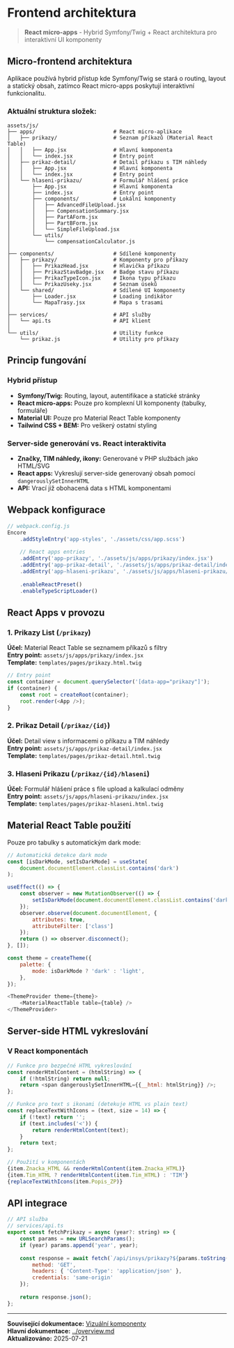# Frontend architektura

> **React micro-apps** - Hybrid Symfony/Twig + React architektura pro interaktivní UI komponenty

## Micro-frontend architektura

Aplikace používá hybrid přístup kde Symfony/Twig se stará o routing, layout a statický obsah, zatímco React micro-apps poskytují interaktivní funkcionalitu.

### Aktuální struktura složek:

```
assets/js/
├── apps/                         # React micro-aplikace
│   ├── prikazy/                  # Seznam příkazů (Material React Table)
│   │   ├── App.jsx               # Hlavní komponenta
│   │   └── index.jsx             # Entry point
│   ├── prikaz-detail/            # Detail příkazu s TIM náhledy
│   │   ├── App.jsx               # Hlavní komponenta  
│   │   └── index.jsx             # Entry point
│   └── hlaseni-prikazu/          # Formulář hlášení práce
│       ├── App.jsx               # Hlavní komponenta
│       ├── index.jsx             # Entry point
│       ├── components/           # Lokální komponenty
│       │   ├── AdvancedFileUpload.jsx
│       │   ├── CompensationSummary.jsx
│       │   ├── PartAForm.jsx
│       │   ├── PartBForm.jsx
│       │   └── SimpleFileUpload.jsx
│       └── utils/
│           └── compensationCalculator.js
│
├── components/                   # Sdílené komponenty
│   ├── prikazy/                  # Komponenty pro příkazy
│   │   ├── PrikazHead.jsx        # Hlavička příkazu
│   │   ├── PrikazStavBadge.jsx   # Badge stavu příkazu
│   │   ├── PrikazTypeIcon.jsx    # Ikona typu příkazu
│   │   └── PrikazUseky.jsx       # Seznam úseků
│   └── shared/                   # Sdílené UI komponenty
│       ├── Loader.jsx            # Loading indikátor
│       └── MapaTrasy.jsx         # Mapa s trasami
│
├── services/                     # API služby
│   └── api.ts                    # API klient
│
└── utils/                        # Utility funkce
    └── prikaz.js                 # Utility pro příkazy
```

## Princip fungování

### Hybrid přístup
- **Symfony/Twig:** Routing, layout, autentifikace a statické stránky
- **React micro-apps:** Pouze pro komplexní UI komponenty (tabulky, formuláře)
- **Material UI:** Pouze pro Material React Table komponenty
- **Tailwind CSS + BEM:** Pro veškerý ostatní styling

### Server-side generování vs. React interaktivita
- **Značky, TIM náhledy, ikony:** Generované v PHP službách jako HTML/SVG
- **React apps:** Vykreslují server-side generovaný obsah pomocí `dangerouslySetInnerHTML`
- **API:** Vrací již obohacená data s HTML komponentami

## Webpack konfigurace

```javascript
// webpack.config.js
Encore
    .addStyleEntry('app-styles', './assets/css/app.scss')
    
    // React apps entries  
    .addEntry('app-prikazy', './assets/js/apps/prikazy/index.jsx')
    .addEntry('app-prikaz-detail', './assets/js/apps/prikaz-detail/index.jsx')
    .addEntry('app-hlaseni-prikazu', './assets/js/apps/hlaseni-prikazu/index.jsx')
    
    .enableReactPreset()
    .enableTypeScriptLoader()
```

## React Apps v provozu

### 1. Prikazy List (`/prikazy`)
**Účel:** Material React Table se seznamem příkazů s filtry  
**Entry point:** `assets/js/apps/prikazy/index.jsx`  
**Template:** `templates/pages/prikazy.html.twig`

```javascript
// Entry point
const container = document.querySelector('[data-app="prikazy"]');
if (container) {
    const root = createRoot(container);
    root.render(<App />);
}
```

### 2. Prikaz Detail (`/prikaz/{id}`)
**Účel:** Detail view s informacemi o příkazu a TIM náhledy  
**Entry point:** `assets/js/apps/prikaz-detail/index.jsx`  
**Template:** `templates/pages/prikaz-detail.html.twig`

### 3. Hlaseni Prikazu (`/prikaz/{id}/hlaseni`)
**Účel:** Formulář hlášení práce s file upload a kalkulací odměny  
**Entry point:** `assets/js/apps/hlaseni-prikazu/index.jsx`  
**Template:** `templates/pages/prikaz-hlaseni.html.twig`

## Material React Table použití

Pouze pro tabulky s automatickým dark mode:

```javascript
// Automatická detekce dark mode
const [isDarkMode, setIsDarkMode] = useState(
    document.documentElement.classList.contains('dark')
);

useEffect(() => {
    const observer = new MutationObserver(() => {
        setIsDarkMode(document.documentElement.classList.contains('dark'));
    });
    observer.observe(document.documentElement, {
        attributes: true,
        attributeFilter: ['class']
    });
    return () => observer.disconnect();
}, []);

const theme = createTheme({
    palette: {
        mode: isDarkMode ? 'dark' : 'light',
    },
});

<ThemeProvider theme={theme}>
    <MaterialReactTable table={table} />
</ThemeProvider>
```

## Server-side HTML vykreslování

### V React komponentách
```javascript
// Funkce pro bezpečné HTML vykreslování
const renderHtmlContent = (htmlString) => {
    if (!htmlString) return null;
    return <span dangerouslySetInnerHTML={{__html: htmlString}} />;
};

// Funkce pro text s ikonami (detekuje HTML vs plain text)
const replaceTextWithIcons = (text, size = 14) => {
    if (!text) return '';
    if (text.includes('<')) {
        return renderHtmlContent(text);
    }
    return text;
};

// Použití v komponentách
{item.Znacka_HTML && renderHtmlContent(item.Znacka_HTML)}
{item.Tim_HTML ? renderHtmlContent(item.Tim_HTML) : 'TIM'}
{replaceTextWithIcons(item.Popis_ZP)}
```

## API integrace

```javascript
// API služba
// services/api.ts
export const fetchPrikazy = async (year?: string) => {
    const params = new URLSearchParams();
    if (year) params.append('year', year);
    
    const response = await fetch(`/api/insys/prikazy?${params.toString()}`, {
        method: 'GET',
        headers: { 'Content-Type': 'application/json' },
        credentials: 'same-origin'
    });
    
    return response.json();
};
```

---

**Související dokumentace:** [Vizuální komponenty](../features/visual-components.md)  
**Hlavní dokumentace:** [../overview.md](../overview.md)  
**Aktualizováno:** 2025-07-21

